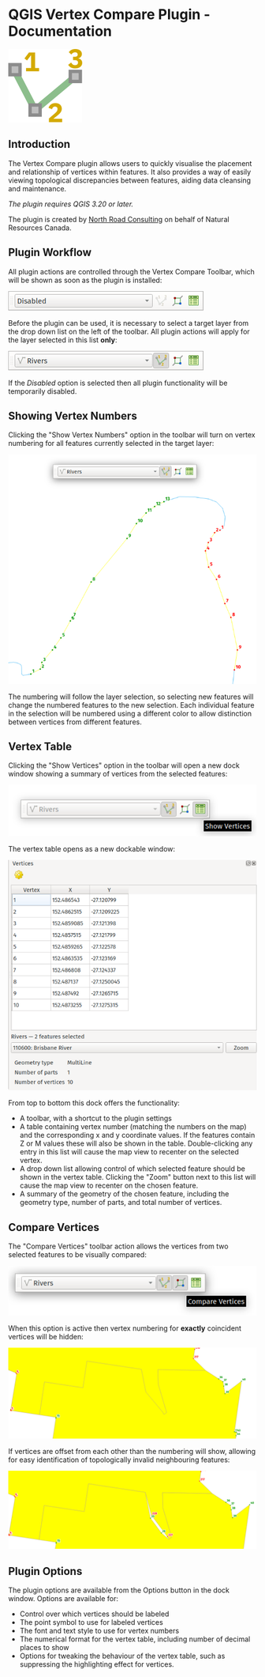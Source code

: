 # QGIS Vertex Compare Plugin - Documentation

![the plugin](assets/img/plugin.png)

## Introduction

The Vertex Compare plugin allows users to quickly visualise the placement and relationship of vertices
within features. It also provides a way of easily viewing topological discrepancies between features,
aiding data cleansing and maintenance.

*The plugin requires QGIS 3.20 or later.*

The plugin is created by [North Road Consulting](http://north-road.com) on behalf of Natural Resources Canada.

## Plugin Workflow

All plugin actions are controlled through the Vertex Compare Toolbar, which will be shown as soon as the
plugin is installed:

![Plugin Toolbar](assets/img/toolbar.png)

Before the plugin can be used, it is necessary to select a target layer from the drop down
list on the left of the toolbar. All plugin actions will apply for the layer selected in this list
**only**:

![Selected layer](assets/img/rivers.png)

If the *Disabled* option is selected then all plugin functionality will be temporarily disabled.

## Showing Vertex Numbers

Clicking the "Show Vertex Numbers" option in the toolbar will turn on vertex numbering for all
features currently selected in the target layer:

![Vertex numbering](assets/img/numbered.png)

The numbering will follow the layer selection, so selecting new features will change the numbered
features to the new selection. Each individual feature in the selection will be numbered using
a different color to allow distinction between vertices from different features.

## Vertex Table

Clicking the "Show Vertices" option in the toolbar will open a new dock window showing a summary of
vertices from the selected features:

![Show vertices](assets/img/show_vertices.png)

The vertex table opens as a new dockable window:

![Dockable window](assets/img/dock.png)

From top to bottom this dock offers the functionality:

- A toolbar, with a shortcut to the plugin settings
- A table containing vertex number (matching the numbers on the map) and the corresponding x and y
coordinate values. If the features contain Z or M values these will also be shown in the table. Double-clicking
  any entry in this list will cause the map view to recenter on the selected vertex.
- A drop down list allowing control of which selected feature should be shown in the vertex table.
Clicking the "Zoom" button next to this list will cause the map view to recenter on the chosen feature.
- A summary of the geometry of the chosen feature, including the geometry type, number of parts, and
total number of vertices.
  
## Compare Vertices

The "Compare Vertices" toolbar action allows the vertices from two selected features to be visually compared:

![Compare vertices](assets/img/compare_vertices.png)

When this option is active then vertex numbering for **exactly** coincident vertices will be hidden:

![Comparison mode](assets/img/compare_mode.png)

If vertices are offset from each other than the numbering will show, allowing for easy identification
of topologically invalid neighbouring features:

![Topological errors](assets/img/inconsistent.png)

## Plugin Options

The plugin options are available from the Options button in the dock window. Options are available for:

- Control over which vertices should be labeled
- The point symbol to use for labeled vertices
- The font and text style to use for vertex numbers
- The numerical format for the vertex table, including number of decimal places to show
- Options for tweaking the behaviour of the vertex table, such as suppressing the highlighting effect
for vertices.
  









